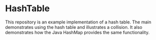 # HashTable

This repository is an example implementation of a hash table. The main demonstrates using the hash table and illustrates a collision. It also demonstrates how the Java HashMap provides the same functionality.